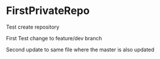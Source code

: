 # FirstPrivateRepo
Test create repository

First Test change to feature/dev branch

Second update to same file where the master is also updated
